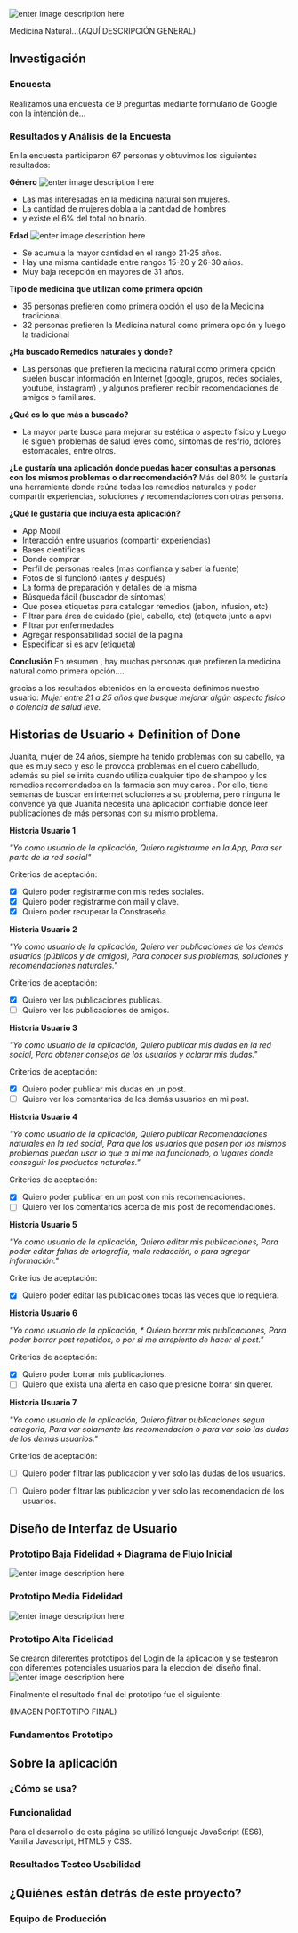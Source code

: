 ![enter image description here](http://subirimagen.me/uploads/20190207185555.png)

  Medicina Natural...(AQUÍ DESCRIPCIÓN GENERAL)

  

## Investigación
 

### Encuesta
 
Realizamos una encuesta de 9 preguntas mediante formulario de Google con la intención de...

  

### Resultados y Análisis de la Encuesta

En la encuesta participaron 67 personas y obtuvimos los siguientes resultados:

**Género**
![enter image description here](http://subirimagen.me/uploads/20190207193217.png)

- Las mas interesadas en la medicina natural son mujeres.
- La cantidad de mujeres dobla a la cantidad de hombres
- y existe el 6% del total no binario.



**Edad**
![enter image description here](http://subirimagen.me/uploads/20190207193739.png)

- Se acumula la mayor cantidad en el rango 21-25 años.
- Hay una misma cantidade entre rangos 15-20 y 26-30 años.
- Muy baja recepción en mayores de 31 años.

**Tipo de medicina que utilizan como primera opción**
- 35 personas prefieren como primera opción el uso de la Medicina tradicional.
- 32 personas prefieren la Medicina natural como primera opción y luego la tradicional

**¿Ha buscado Remedios naturales y donde?**

- Las personas que prefieren la medicina natural como primera opción suelen buscar  información en Internet (google, grupos, redes sociales, youtube, instagram) , y algunos prefieren recibir recomendaciones de amigos o familiares.

**¿Qué es lo que más a buscado?**
- La mayor parte busca para mejorar su estética o aspecto físico y Luego le siguen problemas de salud leves como, síntomas de resfrio, dolores estomacales, entre otros.

**¿Le gustaría una aplicación donde puedas hacer consultas a personas con los mismos problemas o dar recomendación?**
Más del 80% le gustaría una herramienta donde reúna todas los remedios naturales y poder compartir experiencias, soluciones y recomendaciones   con otras persona.

**¿Qué le gustaría que incluya esta aplicación?**
- App Mobil
- Interacción entre usuarios (compartir experiencias)
- Bases cientificas
- Donde comprar
- Perfil de personas reales (mas confianza y saber la fuente)
- Fotos de si funcionó (antes y después)
- La forma de preparación y detalles de la misma
- Búsqueda fácil (buscador de síntomas)
- Que posea etiquetas para catalogar remedios (jabon, infusion, etc)
- Filtrar para área de cuidado (piel, cabello, etc) (etiqueta junto a apv)
- Filtrar por enfermedades
- Agregar responsabilidad social de la pagina
- Especificar si es apv (etiqueta)




**Conclusión**
En resumen , hay muchas personas que prefieren la medicina natural como primera opción....

gracias a los resultados obtenidos en la encuesta definimos nuestro usuario:
*Mujer entre 21 a 25 años que busque mejorar algún aspecto físico o dolencia de salud leve.*

   

## Historias de Usuario + Definition of Done

  

Juanita, mujer de 24 años, siempre ha tenido problemas con su cabello, ya que es muy seco y eso le provoca problemas en el cuero cabelludo, además su piel se irrita cuando utiliza cualquier tipo de shampoo y los remedios recomendados en la farmacia son muy caros . Por ello, tiene semanas de buscar en internet soluciones a su problema, pero ninguna le convence ya que Juanita necesita una aplicación confiable donde leer publicaciones de más personas con su mismo problema.
 

**Historia Usuario 1**

_"Yo como usuario de la aplicación, Quiero registrarme  en la App, Para ser parte de la red social"_
  
  Criterios de aceptación:
  
* [x]  Quiero poder registrarme con mis redes sociales.
* [x]  Quiero poder registrarme con mail y clave.
* [x]  Quiero poder recuperar la Constraseña.

**Historia Usuario 2**

_"Yo como usuario de la aplicación, Quiero ver publicaciones de los demás usuarios (públicos y de amigos), Para conocer sus problemas, soluciones y recomendaciones naturales."_
  
  Criterios de aceptación:
* [x]  Quiero ver las publicaciones publicas.
* [ ]  Quiero ver las publicaciones de amigos.

**Historia Usuario 3**

_"Yo como usuario de la aplicación, Quiero publicar mis dudas en la red social, Para obtener consejos de los usuarios y aclarar mis dudas."_
  
  Criterios de aceptación:
* [x]  Quiero poder publicar mis dudas en un post.
* [ ]  Quiero ver los comentarios de los demás usuarios en mi post.

**Historia Usuario 4**

_"Yo como usuario de la aplicación, Quiero publicar Recomendaciones naturales en la red social, Para que los usuarios que pasen por los mismos problemas puedan usar lo que a mi me ha funcionado, o lugares donde conseguir los productos naturales."_
  
  Criterios de aceptación:
* [x]  Quiero poder publicar en un post con mis recomendaciones.
* [ ]  Quiero ver los comentarios acerca de mis post de recomendaciones.

**Historia Usuario 5**

_"Yo como usuario de la aplicación, Quiero editar mis publicaciones, Para poder editar faltas de ortografía, mala redacción, o para agregar información."_
  
  Criterios de aceptación:
* [x]  Quiero poder editar las publicaciones  todas las veces que lo requiera.

**Historia Usuario 6**

_"Yo como usuario de la aplicación, * Quiero borrar mis publicaciones, Para poder borrar post repetidos, o por si me arrepiento de hacer el post."_
  
  Criterios de aceptación:
* [x]  Quiero poder borrar mis publicaciones.
* [ ]  Quiero que exista una alerta en caso que presione borrar sin querer.

**Historia Usuario 7**

_"Yo como usuario de la aplicación, Quiero filtrar publicaciones segun categoria, Para ver solamente las recomendacion o para ver solo las dudas de los demas usuarios."_
  
  Criterios de aceptación:
* [ ] Quiero poder filtrar las publicacion y ver solo las dudas de los usuarios.
* [ ] Quiero poder filtrar las publicacion y ver solo las recomendacion de los usuarios.

  
  
  

## Diseño de Interfaz de Usuario

  

### Prototipo Baja Fidelidad +  Diagrama de Flujo Inicial 

  
![enter image description here](http://subirimagen.me/uploads/20190208105025.png)

  

### Prototipo Media Fidelidad

![enter image description here](http://subirimagen.me/uploads/20190207205501.png)

### Prototipo Alta Fidelidad

Se crearon diferentes prototipos del Login de la aplicacion y se testearon con diferentes potenciales usuarios para la eleccion del diseño final.
![enter image description here](http://subirimagen.me/uploads/20190207210304.png)

Finalmente el resultado final del prototipo fue el siguiente:

(IMAGEN PORTOTIPO FINAL)

### Fundamentos Prototipo

  

## Sobre la aplicación

  

### ¿Cómo se usa?

  

### Funcionalidad

Para el desarrollo de esta página se utilizó lenguaje JavaScript (ES6), Vanilla Javascript, HTML5 y CSS.

  

### Resultados Testeo Usabilidad

  
  

## ¿Quiénes están detrás de este proyecto?

  

### Equipo de Producción